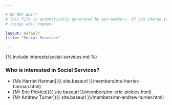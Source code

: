 ```yaml
---

# DO NOT EDIT!
# This file is automatically generated by get-members. If you change it, bad
# things will happen.

layout: default
title: "Social Services"

---
```


{% include interests/social-services.md %}

### Who is interested in Social Services?


* [Ms Harriet Harman]({{ site.baseurl }}/members/ms-harriet-harman.html)
* [Mr Eric Pickles]({{ site.baseurl }}/members/mr-eric-pickles.html)
* [Mr Andrew Turner]({{ site.baseurl }}/members/mr-andrew-turner.html)
